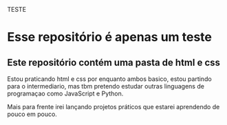 <!DOCTYPE html>
<html>
<head
<title> TESTE
</head>
<body>
<h1>Esse repositório é apenas um teste</h1>
 <h2> Este repositório contém uma pasta de html e css</h2>
<p>Estou praticando html e css por enquanto ambos basico, estou partindo para o intermediario, mas tbm pretendo estudar outras linguagens de programaçao como JavaScript e Python.</p>
<p>Mais para frente irei lançando projetos práticos que estarei aprendendo de pouco em pouco.</p>
